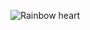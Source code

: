 ![Rainbow heart](https://thumbs.dreamstime.com/z/rainbow-love-heart-background-red-wood-60045149.jpg)
